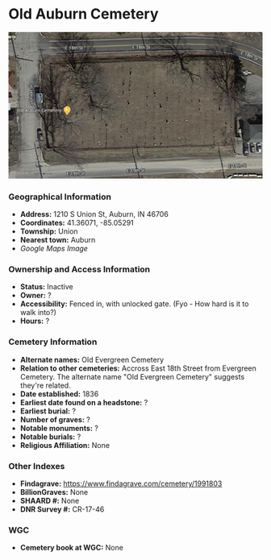 # Old Auburn Cemetery

![Old Auburn Cemetery on Google Earth](https://github.com/FyoAtEPL/DeKalbCemeteries/blob/main/images/mapImages/OldAuburnEarth.png "Old Auburn Cemetery on Google Earth")

### Geographical Information
- **Address:** 1210 S Union St, Auburn, IN 46706
- **Coordinates:** 41.36071, -85.05291
- **Township:** Union
- **Nearest town:** Auburn
- *Google Maps Image*

### Ownership and Access Information
- **Status:** Inactive
- **Owner:** ?
- **Accessibility:** Fenced in, with unlocked gate. (Fyo - How hard is it to walk into?)
- **Hours:** ?

### Cemetery Information
- **Alternate names:** Old Evergreen Cemetery
- **Relation to other cemeteries:** Accross East 18th Street from Evergreen Cemetery. The alternate name "Old Evergreen Cemetery" suggests they're related.
- **Date established:** 1836
- **Earliest date found on a headstone:** ?
- **Earliest burial:** ?
- **Number of graves:** ?
- **Notable monuments:** ?
- **Notable burials:** ?
- **Religious Affiliation:** None

### Other Indexes
- **Findagrave:** https://www.findagrave.com/cemetery/1991803
- **BillionGraves:** None
- **SHAARD #:** None
- **DNR Survey #:** CR-17-46

### WGC
- **Cemetery book at WGC:** None
